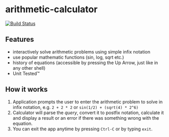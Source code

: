 # arithmetic-calculator
[![Build Status](https://travis-ci.com/arutkowski00/arithmetic-calculator.svg?token=LPWwjrTctXcG7aKHsrMK&branch=master)](https://travis-ci.com/arutkowski00/arithmetic-calculator)

## Features
- interactively solve arithmetic problems using simple infix notation
- use popular mathematic functions (sin,  log,  sqrt etc.)
- history of equations (accessible by pressing the Up Arrow, just like in any other shell)
- Unit Tested™

## How it works
1. Application prompts the user to enter the arithmetic problem to solve in infix notation, e.g. `2 + 2 * 2` or `sin(1/2) + (sqrt(4) * 2^6)`
2. Calculator will parse the _query_, convert it to postfix notation, calculate it and display a result or an error if there was something wrong with the equation.
3. You can exit the app anytime by pressing `Ctrl-C` or by typing `exit`.
